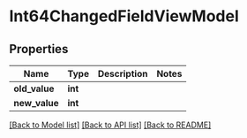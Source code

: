 # Int64ChangedFieldViewModel


## Properties
Name | Type | Description | Notes
------------ | ------------- | ------------- | -------------
**old_value** | **int** |  | 
**new_value** | **int** |  | 

[[Back to Model list]](../README.md#documentation-for-models) [[Back to API list]](../README.md#documentation-for-api-endpoints) [[Back to README]](../README.md)


